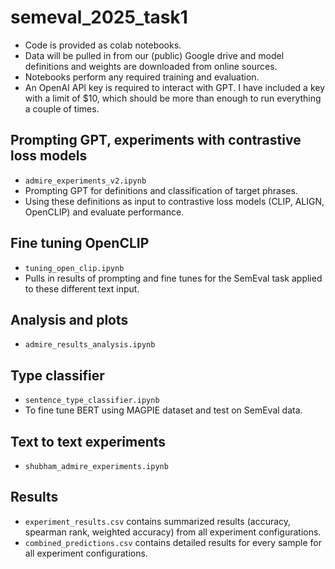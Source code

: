 # semeval_2025_task1
- Code is provided as colab notebooks. 
- Data will be pulled in from our (public) Google drive and model definitions and weights are downloaded from online sources. 
- Notebooks perform any required training and evaluation. 
- An OpenAI API key is required to interact with GPT. I have included a key with a limit of $10, which should be more than enough to run everything a couple of times.

## Prompting GPT, experiments with contrastive loss models
- `admire_experiments_v2.ipynb`
- Prompting GPT for definitions and classification of target phrases. 
- Using these definitions as input to contrastive loss models (CLIP, ALIGN, OpenCLIP) and evaluate performance. 

## Fine tuning OpenCLIP
- `tuning_open_clip.ipynb`
- Pulls in results of prompting and fine tunes for the SemEval task applied to these different text input. 

## Analysis and plots
- `admire_results_analysis.ipynb`

## Type classifier
- `sentence_type_classifier.ipynb`
- To fine tune BERT using MAGPIE dataset and test on SemEval data. 

## Text to text experiments 
- `shubham_admire_experiments.ipynb`

## Results
- `experiment_results.csv` contains summarized results (accuracy, spearman rank, weighted accuracy) from all experiment configurations.
- `combined_predictions.csv` contains detailed results for every sample for all experiment configurations. 

